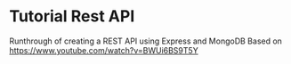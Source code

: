 
# Tutorial Rest API

Runthrough of creating a REST API using Express and MongoDB
Based on https://www.youtube.com/watch?v=BWUi6BS9T5Y